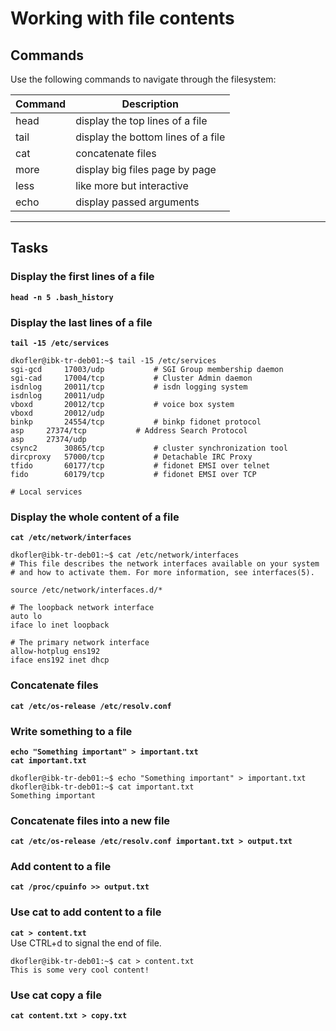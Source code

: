 # Working with file contents
## Commands
Use the following commands to navigate through the filesystem:

| Command | Description |
| ---| --- |
| head | display the top lines of a file |
| tail | display the bottom lines of a file |
| cat | concatenate files |
| more | display big files page by page |
| less | like more but interactive |
| echo | display passed arguments |
---

## Tasks
### Display the first lines of a file
**`head -n 5 .bash_history`**

### Display the last lines of a file
**`tail -15 /etc/services`**
```
dkofler@ibk-tr-deb01:~$ tail -15 /etc/services
sgi-gcd		17003/udp			# SGI Group membership daemon
sgi-cad		17004/tcp			# Cluster Admin daemon
isdnlog		20011/tcp			# isdn logging system
isdnlog		20011/udp
vboxd		20012/tcp			# voice box system
vboxd		20012/udp
binkp		24554/tcp			# binkp fidonet protocol
asp		27374/tcp			# Address Search Protocol
asp		27374/udp
csync2		30865/tcp			# cluster synchronization tool
dircproxy	57000/tcp			# Detachable IRC Proxy
tfido		60177/tcp			# fidonet EMSI over telnet
fido		60179/tcp			# fidonet EMSI over TCP

# Local services
```

### Display the whole content of a file
**`cat /etc/network/interfaces`**
```
dkofler@ibk-tr-deb01:~$ cat /etc/network/interfaces
# This file describes the network interfaces available on your system
# and how to activate them. For more information, see interfaces(5).

source /etc/network/interfaces.d/*

# The loopback network interface
auto lo
iface lo inet loopback

# The primary network interface
allow-hotplug ens192
iface ens192 inet dhcp
```

### Concatenate files
**`cat /etc/os-release /etc/resolv.conf`**

### Write something to a file
**`echo "Something important" > important.txt`**  
**`cat important.txt`**
```
dkofler@ibk-tr-deb01:~$ echo "Something important" > important.txt
dkofler@ibk-tr-deb01:~$ cat important.txt 
Something important
```

### Concatenate files into a new file
**`cat /etc/os-release /etc/resolv.conf important.txt > output.txt`**

### Add content to a file
**`cat /proc/cpuinfo >> output.txt`**

### Use cat to add content to a file
**`cat > content.txt`**  
Use CTRL+d to signal the end of file.
```
dkofler@ibk-tr-deb01:~$ cat > content.txt
This is some very cool content!
```

### Use cat copy a file
**`cat content.txt > copy.txt`** 

